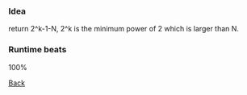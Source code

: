 ### Idea
return 2^k-1-N, 2^k is the minimum power of 2 which is larger than N.
### Runtime beats
100%

[Back](readme.md)